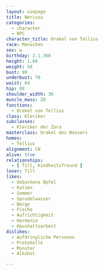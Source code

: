 ```yaml
---
layout: usepage
title: Nerissa
categories:
  - character
  - NPC
character_title: Orakel von Tellius
race: Menschen
sex: w
birthday: 2.1.368
height: 1.68
weight: 58
bust: 90
underbust: 70
waist: 64
hip: 88
shoulder_width: 36
muscle_mass: 20
functions:
  - Orakel von Tellius
class: Kleriker
subclasses:
  - Kleriker der Zora
masterclass: Orakel des Wassers
homes:
  - Tellius
alignment: CN
alive: true
relationships:
  - [ Till, Kindheitsfreund ]
lover: Till
likes:
  - Gebackene Äpfel
  - Katzen
  - Sommer
  - Sprudelwasser
  - Berge
  - Fische
  - Aufrichtigkeit
  - Harmonie
  - Haushaltsarbeit
dislikes:
  - Aufdringliche Personen
  - Protokolle
  - Monster
  - Alkohol

---
```


<!--more-->
